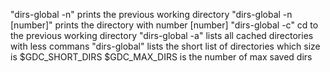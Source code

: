 "dirs-global -n" prints the previous working directory
"dirs-global -n [number]" prints the directory with number [number]
"dirs-global -c" cd to the previous working directory
"dirs-global -a" lists all cached directories with less commans
"dirs-global" lists the short list of directories which size is $GDC_SHORT_DIRS
$GDC_MAX_DIRS is the number of max saved dirs
